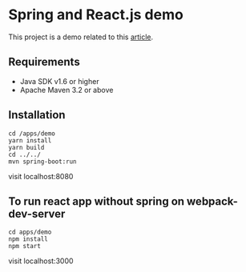 # Spring and React.js demo

This project is a demo related to this [article](https://medium.com/@pietroghezzi/spring-and-react-js-the-easy-way-5abe8a529058).

## Requirements
- Java SDK v1.6 or higher
- Apache Maven 3.2 or above

## Installation
```shell
cd /apps/demo
yarn install
yarn build
cd ../../
mvn spring-boot:run
```

visit localhost:8080

## To run react app without spring on webpack-dev-server
```shell
cd apps/demo
npm install
npm start
```

visit localhost:3000
